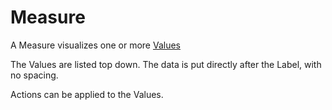 # Measure

A Measure visualizes one or more [Values](../concepts/index.md)

The Values are listed top down.
The data is put directly after the Label, with no spacing.

Actions can be applied to the Values.


